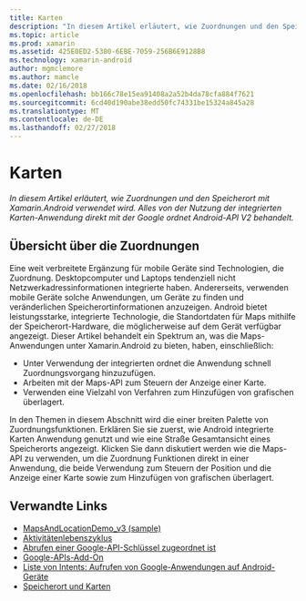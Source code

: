 ```yaml
---
title: Karten
description: "In diesem Artikel erläutert, wie Zuordnungen und den Speicherort mit Xamarin.Android verwendet wird. Alles von der Nutzung der integrierten Karten-Anwendung direkt mit der Google ordnet Android-API V2 behandelt."
ms.topic: article
ms.prod: xamarin
ms.assetid: 425E0ED2-5380-6EBE-7059-256B6E9128B8
ms.technology: xamarin-android
author: mgmclemore
ms.author: mamcle
ms.date: 02/16/2018
ms.openlocfilehash: bb166c78e15ea91408a2a52b4da78cfa884f7621
ms.sourcegitcommit: 6cd40d190abe38edd50fc74331be15324a845a28
ms.translationtype: MT
ms.contentlocale: de-DE
ms.lasthandoff: 02/27/2018
---
```

# <a name="maps"></a>Karten

_In diesem Artikel erläutert, wie Zuordnungen und den Speicherort mit Xamarin.Android verwendet wird. Alles von der Nutzung der integrierten Karten-Anwendung direkt mit der Google ordnet Android-API V2 behandelt._

## <a name="maps-overview"></a>Übersicht über die Zuordnungen

Eine weit verbreitete Ergänzung für mobile Geräte sind Technologien, die Zuordnung. Desktopcomputer und Laptops tendenziell nicht Netzwerkadressinformationen integrierte haben. Andererseits, verwenden mobile Geräte solche Anwendungen, um Geräte zu finden und veränderlichen Speicherortinformationen anzuzeigen. Android bietet leistungsstarke, integrierte Technologie, die Standortdaten für Maps mithilfe der Speicherort-Hardware, die möglicherweise auf dem Gerät verfügbar angezeigt. Dieser Artikel behandelt ein Spektrum an, was die Maps-Anwendungen unter Xamarin.Android zu bieten, haben, einschließlich: 

-  Unter Verwendung der integrierten ordnet die Anwendung schnell Zuordnungsvorgang hinzuzufügen.
-  Arbeiten mit der Maps-API zum Steuern der Anzeige einer Karte.
-  Verwenden eine Vielzahl von Verfahren zum Hinzufügen von grafischen überlagert.

In den Themen in diesem Abschnitt wird die einer breiten Palette von Zuordnungsfunktionen.
Erklären Sie sie zuerst, wie Android integrierte Karten Anwendung genutzt und wie eine Straße Gesamtansicht eines Speicherorts angezeigt. Klicken Sie dann diskutiert werden wie die Maps-API zu verwenden, um die Zuordnung Funktionen direkt in einer Anwendung, die beide Verwendung zum Steuern der Position und die Anzeige einer Karte sowie zum Hinzufügen von grafischen überlagert.


## <a name="related-links"></a>Verwandte Links

- [MapsAndLocationDemo_v3 (sample)](https://developer.xamarin.com/samples/monodroid/MapsAndLocationDemo_v3/)
- [Aktivitätenlebenszyklus](~/android/app-fundamentals/activity-lifecycle/index.md)
- [Abrufen einer Google-API-Schlüssel zugeordnet ist](~/android/platform/maps-and-location/maps/obtaining-a-google-maps-api-key.md)
- [Google-APIs-Add-On](http://code.google.com/android/add-ons/google-apis/reference/index.html?com/google/android/maps/package-summary.html)
- [Liste von Intents: Aufrufen von Google-Anwendungen auf Android-Geräte](http://developer.android.com/guide/appendix/g-app-intents.html)
- [Speicherort und Karten](http://developer.android.com/guide/topics/location/index.html)

